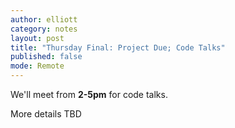 ```yaml
---
author: elliott
category: notes
layout: post
title: "Thursday Final: Project Due; Code Talks"
published: false
mode: Remote
---
```


We'll meet from **2-5pm** for code talks.

More details TBD